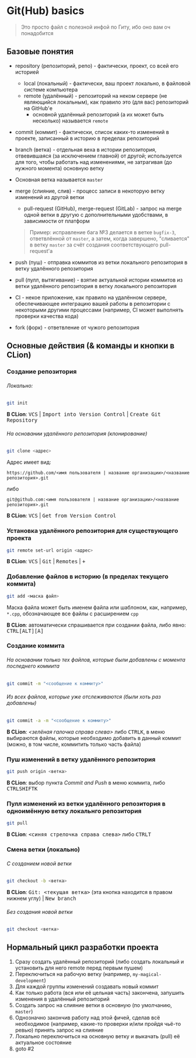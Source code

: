 # Git(Hub) basics

> Это просто файл с полезной инфой по Гиту, ибо оно вам оч понадобится

## Базовые понятия

- repository (репозиторий, репо) - фактически, проект, со всей его историей
  - local (локальный) - фактически, ваш проект локально, в файловой системе компьютера
  - remote (удалённый) - репозиторий на неком сервере (не являющийся локальным), как правило это (для вас) репозиторий на GitHub'е
    - основной удалённый репозиторий (а их может быть несколько) называется `remote`
- commit (коммит) - фактически, список каких-то изменений в проекте, записанный в историю в пределах репозиторий
- branch (ветка) - отдельная веха в истории репозитория, отвевившаяся (за исключением главной) от другой; используется для того, чтобы работать над изменениями, не затрагивая (до нужного момента) основную ветку
  
- Основная ветка называется `master`
  
- merge (слияние, слив) - процесс записи в некоторую ветку изменений из другой ветки

  - pull-request (GitHub), merge-request (GitLab) - запрос на merge одной ветки в другую с дополнительными удобствами, в зависимости от платформ

  > Пример: исправление бага №3 делается в ветке `bugfix-3`, ответвлённой от `master`, а затем, когда завершено, "сливается" в ветку `master` за счёт создания соответствующего pull-request'а

- push (пуш) - отправка коммитов из ветки локального репозитория в ветку удалённого репозитория

- pull (пулл, вытягивание) - взятие актуальной истории коммитов  из ветки удалённого репозитория в ветку локального репозитория

- CI - некое приложение, как правило на удалённом сервере, обеспечивающее интеграцию вашей работы в репозитории с некоторыми другими процессами (например, CI может выполнять проверки качества кода)

- fork (форк) - ответвление от чужого репозитория

## Основные действия (& команды и кнопки в CLion)

### Создание репозитория

###### Локально:

```bash
git init
```

**В CLion**: <kbd>VCS</kbd> \| <kbd>Import into Version Control</kbd> \| <kbd>Create Git Repository</kbd>

###### На основании удалённого репозитория (клонирование)

```bash
git clone <адрес>
```

Адрес имеет вид:

`https://github.com/<имя пользователя | название организации>/<название репозитория>.git`

либо

`git@github.com:<имя пользователя | название организации>/<название репозитория>.git`

**В CLion**: <kbd>VCS</kbd> \| <kbd>Get from Version Control</kbd>

### Установка удалённого репозитория для существующего проекта

```bash
git remote set-url origin <адрес>
```

**В CLion**: <kbd>VCS</kbd> \| <kbd>Git</kbd> \| <kbd>Remotes</kbd> \| <kbd>+</kbd>

### Добавление файлов в историю (в пределах текущего коммита)

```bash
git add <маска файл>
```

Маска файла может быть именем файла или шаблоном, как, например, `*.cpp`, обозначающее все файлы с расширением `cpp`

**В CLion**: автоматически спрашивается при создании файла, либо явно: <kbd>CTRL</kbd><kbd>[ALT]</kbd><kbd>[A]</kbd>

### Создание коммита

###### На основании только тех файлов, которые были добавлены с момента последнего коммита

```bash
git commit -m "<сообщение к коммиту>"
```

###### Из всех файлов, которые уже отслеживаются (были хоть раз добавлены)

```bash
git commit -a -m "<сообщение к коммиту>"
```

**В CLion**: *<зелёная галочка справа слева>* либо <kbd>CTRL</kbd><kbd>K</kbd>, в меню выбираются файлы, которые необходимо добавить в данный коммит (можно, в том числе, коммитить только часть файла)

### Пуш изменений в ветку удалённого репозитория

```bash
git push origin <ветка>
```

**В CLion**: выбор пункта *Commit and Push* в меню коммита, либо <kbd>CTRL</kbd><kbd>SHIFT</kbd><kbd>K</kbd>

### Пулл изменений из ветки удалённого репозитория в одноимённую ветку локальнго репозитория

```bash
git pull
```

**В CLion**: <kbd><синяя стрелочка справа слева></kbd> либо <kbd>CTRL</kbd><kbd>T</kbd>

### Смена ветки (локально)

###### С созданием новой ветки

``````bash
git checkout -b <ветка>
``````

**В CLion**: <kbd>Git: <текущая ветка></kbd> (эта кнопка находится в правом нижнем углу) | <kbd>New branch</kbd>

###### Без создания новой ветки

```bash
git checkout <ветка>
```

## Нормальный цикл разработки проекта

1. Сразу создать удалённый репозиторий (либо создать локальный и установить для него remote перед первым пушем)
2. Переключиться на рабочую ветку (например, `my-magical-development`)
3. Для каждой группы изменений создавать новый коммит
4. Как только работа (вся или её цельная часть) закончена, запушить изменения в удалённый репозиторий
5. Создать запрос на слияние ветки в основную (по умолчанию, `master`)
6. Однозначно закончив работу над этой фичей, сделав всё необходимое (например, какие-то проверки и/или пройдя чьё-то ревью) принять запрос на слияние
7. Локально переключиться на основную ветку и выкачать (pull) её актуальное состояние
8. goto #2
